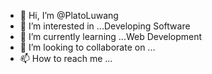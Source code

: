 - 👋 Hi, I’m @PlatoLuwang
- 👀 I’m interested in ...Developing Software
- 🌱 I’m currently learning ...Web Development
- 💞️ I’m looking to collaborate on ...
- 📫 How to reach me ...

<!---
PlatoLuwang/PlatoLuwang is a ✨ special ✨ repository because its `README.md` (this file) appears on your GitHub profile.
You can click the Preview link to take a look at your changes.
--->
